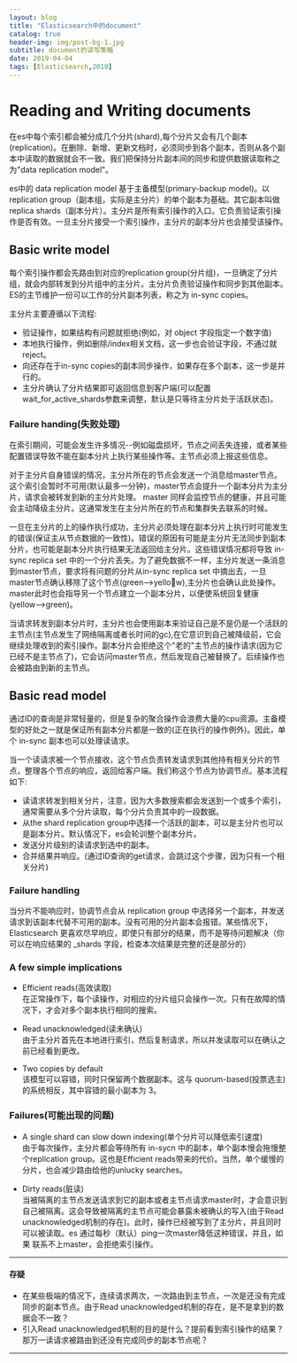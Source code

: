 ```yaml
---
layout: blog
title: "Elasticsearch中的document"
catalog: true
header-img: img/post-bg-1.jpg
subtitle: document的读写策略
date: 2019-04-04
tags: [Elasticsearch,2019]
---
```


# Reading and Writing documents
在es中每个索引都会被分成几个分片(shard),每个分片又会有几个副本(replication)。在删除、新增、更新文档时，必须同步到各个副本，否则从各个副本中读取的数据就会不一致。我们把保持分片副本间的同步和提供数据读取称之为"data replication model"。

es中的 data replication model 基于主备模型(primary-backup model)。以replication group（副本组，实际是主分片）的单个副本为基础。其它副本叫做 replica shards（副本分片）。主分片是所有索引操作的入口。它负责验证索引操作是否有效。一旦主分片接受一个索引操作，主分片的副本分片也会接受该操作。

## Basic write model
每个索引操作都会先路由到对应的replication group(分片组)，一旦确定了分片组，就会内部转发到分片组中的主分片。主分片负责验证操作和同步到其他副本。ES的主节维护一份可以工作的分片副本列表，称之为 in-sync copies。

主分片主要遵循以下流程:
+ 验证操作，如果结构有问题就拒绝(例如，对 object 字段指定一个数字值)
+ 本地执行操作，例如删除/index相关文档，这一步也会验证字段，不通过就reject。
+ 向还存在于in-sync copies的副本同步操作，如果存在多个副本，这一步是并行的。
+ 主分片确认了分片结果即可返回信息到客户端(可以配置wait_for_active_shards参数来调整，默认是只等待主分片处于活跃状态)。

### Failure handing(失败处理)
在索引期间，可能会发生许多情况--例如磁盘损坏，节点之间丢失连接，或者某些配置错误导致不能在副本分片上执行某些操作等。主节点必须上报这些信息。

对于主分片自身错误的情况，主分片所在的节点会发送一个消息给master节点。这个索引会暂时不可用(默认最多一分钟)，master节点会提升一个副本分片为主分片，请求会被转发到新的主分片处理。 master 同样会监控节点的健康，并且可能会主动降级主分片。这通常发生在主分片所在的节点和集群失去联系的时候。

一旦在主分片的上的操作执行成功，主分片必须处理在副本分片上执行时可能发生的错误(保证主从节点数据的一致性)。错误的原因有可能是主分片无法同步到副本分片，也可能是副本分片执行结果无法返回给主分片。这些错误情况都将导致 in-sync replica set 中的一个分片丢失。为了避免数据不一样，主分片发送一条消息到master节点，要求将有问题的分片从in-sync replica set 中摘出去，一旦master节点确认移除了这个节点(green-->yellow),主分片也会确认此处操作。master此时也会指导另一个节点建立一个副本分片，以便使系统回复健康(yellow-->green)。

当请求转发到副本分片时，主分片也会使用副本来验证自己是不是仍是一个活跃的主节点(主节点发生了网络隔离或者长时间的gc),在它意识到自己被降级前，它会继续处理收到的索引操作。副本分片会拒绝这个"老的"主节点的操作请求(因为它已经不是主节点了)，它会访问master节点，然后发现自己被替换了。后续操作也会被路由到新的主节点。

## Basic read model
通过ID的查询是非常轻量的，但是复杂的聚合操作会浪费大量的cpu资源。主备模型的好处之一就是保证所有副本分片都是一致的(正在执行的操作例外)。因此，单个 in-sync 副本也可以处理读请求。

当一个读请求被一个节点接收，这个节点负责转发请求到其他持有相关分片的节点，整理各个节点的响应，返回给客户端。我们称这个节点为协调节点。基本流程如下:

+ 读请求转发到相关分片，注意，因为大多数搜索都会发送到一个或多个索引，通常需要从多个分片读取，每个分片负责其中的一段数据。
+ 从the shard replication group中选择一个活跃的副本，可以是主分片也可以是副本分片。默认情况下，es会轮训整个副本分片。
+ 发送分片级别的读请求到选中的副本。
+ 合并结果并响应。(通过ID查询的get请求，会跳过这个步骤，因为只有一个相关分片)

### Failure handling
当分片不能响应时，协调节点会从 replication group 中选择另一个副本，并发送请求到该副本代替不可用的副本。没有可用的分片副本会报错。某些情况下，Elasticsearch 更喜欢尽早响应，即使只有部分的结果，而不是等待问题解决（你可以在响应结果的 _shards 字段，检查本次结果是完整的还是部分的）

### A few simple implications
+ Efficient reads(高效读取)<br>
在正常操作下，每个读操作，对相应的分片组只会操作一次。只有在故障的情况下，才会对多个副本执行相同的搜索。

+ Read unacknowledged(读未确认)<br>
由于主分片首先在本地进行索引，然后复制请求，所以并发读取可以在确认之前已经看到更改。

+ Two copies by default<br>
该模型可以容错，同时只保留两个数据副本。这与 quorum-based(投票选主) 的系统相反，其中容错的最小副本为 3。

### Failures(可能出现的问题)
+ A single shard can slow down indexing(单个分片可以降低索引速度)<br>
由于每次操作，主分片都会等待所有 in-sycn 中的副本，单个副本慢会拖慢整个replication group。这也是Efficient reads带来的代价。当然，单个缓慢的分片，也会减少路由给他的unlucky searches。

+ Dirty reads(脏读)<br>
当被隔离的主节点发送请求到它的副本或者主节点请求master时，才会意识到自己被隔离。这会导致被隔离的主节点可能会暴露未被确认的写入(由于Read unacknowledged机制的存在)。此时，操作已经被写到了主分片，并且同时可以被读取。es 通过每秒（默认）ping一次master降低这种错误，并且，如果 联系不上master，会拒绝索引操作。

*** 
#### 存疑
+ 在某些极端的情况下，连续请求两次，一次路由到主节点，一次是还没有完成同步的副本节点。由于Read unacknowledged机制的存在，是不是拿到的数据会不一致？
+ 引入Read unacknowledged机制的目的是什么？提前看到索引操作的结果？那万一读请求被路由到还没有完成同步的副本节点呢？
***

